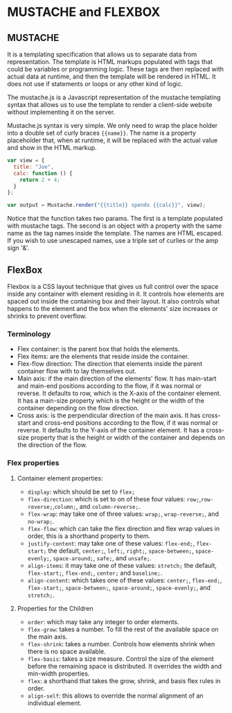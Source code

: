 # MUSTACHE and FLEXBOX

## MUSTACHE

It is a templating specification that allows us to separate data from representation. The template is HTML markups populated with tags that could be variables or programming logic. These tags are then replaced with actual data at runtime, and then the template will be rendered in HTML. It does not use if statements or loops or any other kind of logic.

The mustache.js is a Javascript representation of the mustache templating syntax that allows us to use the template to render a client-side website without implementing it on the server.

Mustache.js syntax is very simple. We only need to wrap the place holder into a double set of curly braces `{{name}}`. The name is a property placeholder that, when at runtime, it will be replaced with the actual value and show in the HTML markup.

```javascript
var view = {
  title: "Joe",
  calc: function () {
    return 2 + 4;
  }
};

var output = Mustache.render("{{title}} spends {{calc}}", view);

```

Notice that the function takes two params. The first is a template populated with mustache tags. The second is an object with a property with the same name as the tag names inside the template. The names are HTML escaped. If you wish to use unescaped names, use a triple set of curlies or the amp sign '&'.

## FlexBox

Flexbox is a CSS layout technique that gives us full control over the space inside any container with element residing in it. It controls how elements are spaced out inside the containing box and their layout. It also controls what happens to the element and the box when the elements' size increases or shrinks to prevent overflow.

### Terminology

- Flex container: is the parent box that holds the elements.
- Flex items: are the elements that reside inside the container.
- Flex-flow direction: The direction that elements inside the parent container flow with to lay themselves out.
- Main axis: if the main direction of the elements' flow. It has main-start and main-end positions according to the flow, if it was normal or reverse. It defaults to row, which is the X-axis of the container element. It has a  main-size property which is the height or the width of the container depending on the flow direction.
- Cross axis: is the perpendicular direction of the main axis. It has cross-start and cross-end positions according to the flow, if it was normal or reverse. It defaults to the Y-axis of the container element. It has a cross-size property that is the height or width of the container and depends on the direction of the flow.

### Flex properties

1. Container element properties:

   - `display`: which should be set to `flex;`
   - `flex-direction`: which is set to on of these four values: `row;`,`row-reverse;`,`column;`, and `column-reverse;`.
   - `flex-wrap`: may take one of three values: `wrap;`, `wrap-reverse;`, and `no-wrap;`.
   - `flex-flow`: which can take the flex direction and flex wrap values in order, this is a shorthand property to them.
   - `justify-content`: may take one of these values: `flex-end;`, `flex-start;` the default, `center;`, `left;`, `right;`, `space-between;`, `space-evenly;`, `space-around;`, `safe;`, and `unsafe;`.
   - `align-items`: it may take one of these values: `stretch;` the default, `flex-start;`, `flex-end;`, `center;` and `baseline;`.
   - `align-content`: which takes one of these values: `center;`, `flex-end;`, `flex-start;`, `space-between;`, `space-around;`, `space-evenly;`, and `stretch;`.

2. Properties for the Children

    - `order`: which may take any integer to order elements. 
    - `flex-grow`: takes a number. To fill the rest of the available space on the main axis.
    - `flex-shrink`: takes a number. Controls how elements shrink when there is no space available.
    - `flex-basis`: takes a size measure. Control the size of the element before the remaining space is distributed. It overrides the width and min-width properties.
    - `flex`: a shorthand that takes the grow, shrink, and basis flex rules in order.
    - `align-self`: this allows to override the normal alignment of an individual element. 